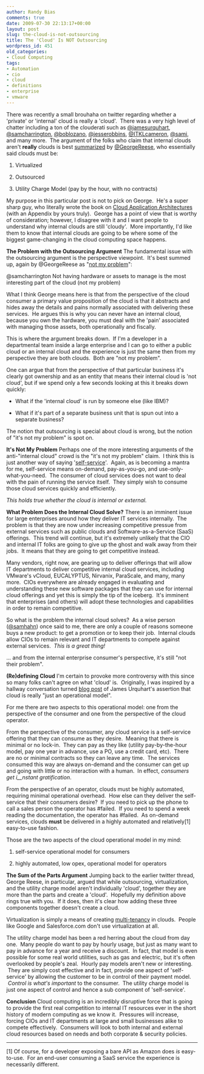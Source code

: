 ```yaml
---
author: Randy Bias
comments: true
date: 2009-07-30 22:13:17+00:00
layout: post
slug: the-cloud-is-not-outsourcing
title: The 'Cloud' Is NOT Outsourcing
wordpress_id: 451
old_categories:
- Cloud Computing
tags:
- Automation
- cio
- cloud
- definitions
- enterprise
- vmware
---
```


There was recently a small brouhaha on twitter regarding whether a 'private' or 'internal' cloud is really a 'cloud'.  There was a very high level of chatter including a ton of the clouderati such as [@jamesurquhart](http://twitter.com/jamesurquhart), [@samcharrington](http://twitter.com/samcharrington), [@boblozano](http://twitter.com/boblozano), [@jesserobbins](http://twitter.com/jesserobbins), [@ITKLcameron](http://twitter.com/ITKLcameron), [@samj](http://twitter.com/samj), and many more.  The argument of the folks who claim that internal clouds aren't **really** clouds is best [summarized](http://twitter.com/GeorgeReese/status/2895192297) by [@GeorgeReese](http://twitter.com/GeorgeReese), who essentially said clouds must be:



	
  1. Virtualized

	
  2. Outsourced

	
  3. Utility Charge Model (pay by the hour, with no contracts)


My purpose in this particular post is not to pick on George.  He's a super sharp guy, who literally wrote the book on [Cloud Application Architectures](http://oreilly.com/catalog/9780596156367/) (with an Appendix by yours truly).  George has a point of view that is worthy of consideration; however, I disagree with it and I want people to understand why internal clouds are still 'cloudy'.  More importantly, I'd like them to know that internal clouds are going to be where some of the biggest game-changing in the cloud computing space happens.

<!-- more -->

**The Problem with the Outsourcing Argument**
The fundamental issue with the outsourcing argument is the perspective viewpoint.  It's best summed up, again by @GeorgeReese as "[not my problem](http://twitter.com/GeorgeReese/status/2895495010)":


@samcharrington Not having hardware or assets to manage is the most interesting part of the cloud (not my problem)


What I think George means here is that from the perspective of the cloud consumer a primary value proposition of the cloud is that it abstracts and hides away the details and pains normally associated with delivering these services.  He argues this is why you can never have an internal cloud, because you own the hardware, you must deal with the 'pain' associated with managing those assets, both operationally and fiscally.

This is where the argument breaks down.  If I'm a developer in a departmental team inside a large enterprise and I can go to either a public cloud or an internal cloud and the experience is just the same then from my perspective they are both clouds.  Both are "not my problem".

One can argue that from the perspective of that particular business it's clearly got ownership and as an entity that means their internal cloud is 'not cloud', but if we spend only a few seconds looking at this it breaks down quickly:



	
  * What if the 'internal cloud' is run by someone else (like IBM)?

	
  * What if it's part of a separate business unit that is spun out into a separate business?


The notion that outsourcing is special about cloud is wrong, but the notion of "it's not my problem" is spot on.

**It's Not My Problem**
Perhaps one of the more interesting arguments of the anti-"internal cloud" crowd is the "it's not my problem" claim.  I think this is just another way of saying '[self-service](http://cloudscaling.com/blog/cloud-computing/clouds-are-inherently-self-service)'.  Again, as is becoming a mantra for me, self-service means on-demand, pay-as-you-go, and use-only-what-you-need.  The consumer of cloud services does not want to deal with the pain of running the service itself.  They simply wish to consume those cloud services quickly and efficiently.

_This holds true whether the cloud is internal or external._

**What Problem Does the Internal Cloud Solve?**
There is an imminent issue for large enterprises around how they deliver IT services internally.  The problem is that they are now under increasing competitive pressue from external services such as public clouds and Software-as-a-Service (SaaS) offerings.  This trend will continue, but it's extremely unlikely that the CIO and internal IT folks are going to give up the ghost and walk away from their jobs.  It means that they are going to get competitive instead.

Many vendors, right now, are gearing up to deliver offerings that will allow IT departments to deliver competitive internal cloud services, including VMware's vCloud, EUCALYPTUS, Nirvanix, ParaScale, and many, many more.  CIOs everywhere are already engaged in evaluating and understanding these new software packages that they can use for internal cloud offerings and yet this is simply the tip of the iceberg.  It's imminent that enterprises (and others) will adopt these technologies and capabilities in order to remain competitive.

So what is the problem the internal cloud solves?  As a wise person ([@samhahn](http://twitter.com/samhahn)) once said to me, there are only a couple of reasons someone buys a new product: to get a promotion or to keep their job.  Internal clouds allow CIOs to remain relevant and IT departments to compete against external services.  _This is a great thing!_

... and from the internal enterprise consumer's perspective, it's still "not their problem".

**(Re)defining Cloud**
I'm certain to provoke more controversy with this since so many folks can't agree on what 'cloud' is.  Originally, I was inspired by a hallway conversation turned [blog post](http://news.cnet.com/8301-19413_3-10249486-240.html) of James Urquhart's assertion that cloud is really "just an operational model".

For me there are two aspects to this operational model: one from the perspective of the consumer and one from the perspective of the cloud operator.

From the perspective of the consumer, any cloud service is a self-service offering that they can consume as they desire.  Meaning that there is minimal or no lock-in.  They can pay as they like (utility pay-by-the-hour model, pay one year in advance, use a PO, use a credit card, etc).  There are no or minimal contracts so they can leave any time.  The services consumed this way are always on-demand and the consumer can get up and going with little or no interaction with a human.  In effect, _consumers get i__nstant gratification_.

From the perspective of an operator, clouds must be highly automated, requiring minimal operational overhead.  How else can they deliver the self-service that their consumers desire?  If you need to pick up the phone to call a sales person the operator has #failed.  If you need to spend a week reading the documentation, the operator has #failed.  As on-demand services, clouds **must** be delivered in a highly automated and relatively[1] easy-to-use fashion.

Those are the two aspects of the cloud operational model in my mind:



	
  1. self-service operational model for consumers

	
  2. highly automated, low opex, operational model for operators


**The Sum of the Parts Argument**
Jumping back to the earlier twitter thread, George Reese, in particular, argued that while outsourcing, virtualization, and the utility charge model aren't individually 'cloud', together they are more than the parts and create a 'cloud'.  Hopefully my definition above rings true with you.  If it does, then it's clear how adding these three components together doesn't create a cloud.

Virtualization is simply a means of creating [multi-tenancy](http://cloudscaling.com/blog/technology/virtualization-is-not-the-answer-for-clouds) in clouds.  People like Google and Salesforce.com don't use virtualization at all.

The utility charge model has been a red herring about the cloud from day one.  Many people do want to pay by hourly usage, but just as many want to pay in advance for a year and receive a discount.  In fact, that model is even possible for some real world utilities, such as gas and electric, but it's often overlooked by people's zeal.  Hourly pay models aren't new or interesting.  They are simply cost effective and in fact, provide one aspect of 'self-service' by allowing the customer to be in control of their payment model.  _Control is what's important_ to the consumer.  The utility charge model is just one aspect of control and hence a sub component of 'self-service'.

**Conclusion**
Cloud computing is an incredibly disruptive force that is going to provide the first real competition to internal IT resources ever in the short history of modern computing as we know it.  Pressures will increase, forcing CIOs and IT departments at large and small businesses alike to compete effectively.  Consumers will look to both internal and external cloud resources based on needs and both corporate & security policies.



* * *

[1] Of course, for a developer exposing a bare API as Amazon does *is* easy-to-use.  For an end-user consuming a SaaS service the experience is necessarily different.

